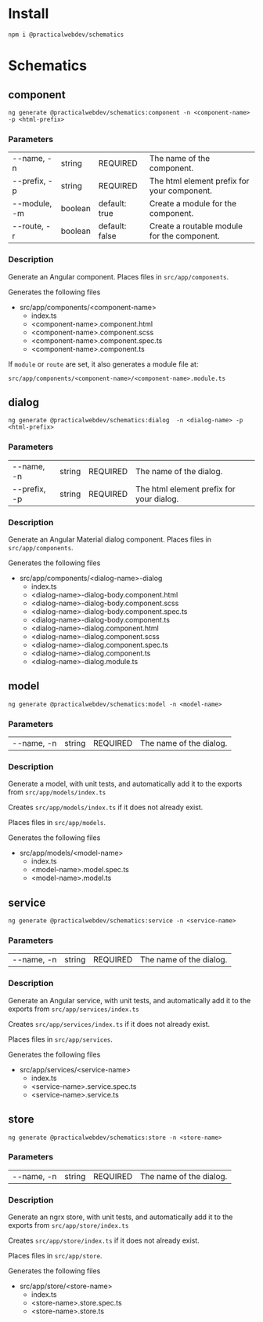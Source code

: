 # Install

    npm i @practicalwebdev/schematics

# Schematics

## component

    ng generate @practicalwebdev/schematics:component -n <component-name> -p <html-prefix>

### Parameters

|||||
|-|-|-|-|
| --name, -n | string | REQUIRED | The name of the component. |
| --prefix, -p | string | REQUIRED | The html element prefix for your component. |
| --module, -m | boolean | default: true | Create a module for the component. |
| --route, -r | boolean | default: false | Create a routable module for the component. |

### Description

Generate an Angular component.
Places files in `src/app/components`.

Generates the following files

* src/app/components/&lt;component-name&gt;
  * index.ts
  * &lt;component-name&gt;.component.html
  * &lt;component-name&gt;.component.scss
  * &lt;component-name&gt;.component.spec.ts
  * &lt;component-name&gt;.component.ts


If `module` or `route` are set, it also generates a module file at:

`src/app/components/<component-name>/<component-name>.module.ts`


## dialog

    ng generate @practicalwebdev/schematics:dialog  -n <dialog-name> -p <html-prefix>

### Parameters

|||||
|-|-|-|-|
| --name, -n | string | REQUIRED | The name of the dialog. |
| --prefix, -p | string | REQUIRED | The html element prefix for your dialog. |

### Description

Generate an Angular Material dialog component.
Places files in `src/app/components`.

Generates the following files

* src/app/components/&lt;dialog-name&gt;-dialog
  * index.ts
  * &lt;dialog-name&gt;-dialog-body.component.html
  * &lt;dialog-name&gt;-dialog-body.component.scss
  * &lt;dialog-name&gt;-dialog-body.component.spec.ts
  * &lt;dialog-name&gt;-dialog-body.component.ts
  * &lt;dialog-name&gt;-dialog.component.html
  * &lt;dialog-name&gt;-dialog.component.scss
  * &lt;dialog-name&gt;-dialog.component.spec.ts
  * &lt;dialog-name&gt;-dialog.component.ts
  * &lt;dialog-name&gt;-dialog.module.ts

## model

    ng generate @practicalwebdev/schematics:model -n <model-name>

### Parameters

|||||
|-|-|-|-|
| --name, -n | string | REQUIRED | The name of the dialog. |

### Description

Generate a model, with unit tests, and automatically add it to the exports from `src/app/models/index.ts`

Creates `src/app/models/index.ts` if it does not already exist.

Places files in `src/app/models`.

Generates the following files

* src/app/models/&lt;model-name&gt;
  * index.ts
  * &lt;model-name&gt;.model.spec.ts
  * &lt;model-name&gt;.model.ts

## service

    ng generate @practicalwebdev/schematics:service -n <service-name>

### Parameters

|||||
|-|-|-|-|
| --name, -n | string | REQUIRED | The name of the dialog. |

### Description

Generate an Angular service, with unit tests, and automatically add it to the exports from `src/app/services/index.ts`

Creates `src/app/services/index.ts` if it does not already exist.

Places files in `src/app/services`.

Generates the following files

* src/app/services/&lt;service-name&gt;
  * index.ts
  * &lt;service-name&gt;.service.spec.ts
  * &lt;service-name&gt;.service.ts

## store

    ng generate @practicalwebdev/schematics:store -n <store-name>

### Parameters

|||||
|-|-|-|-|
| --name, -n | string | REQUIRED | The name of the dialog. |

### Description

Generate an ngrx store, with unit tests, and automatically add it to the exports from `src/app/store/index.ts`

Creates `src/app/store/index.ts` if it does not already exist.

Places files in `src/app/store`.

Generates the following files

* src/app/store/&lt;store-name&gt;
  * index.ts
  * &lt;store-name&gt;.store.spec.ts
  * &lt;store-name&gt;.store.ts
